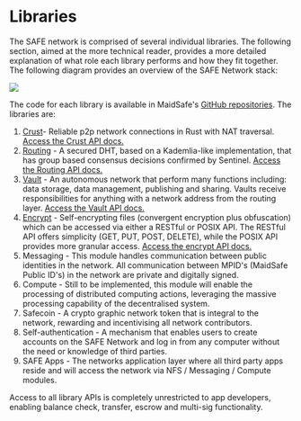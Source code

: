# Libraries

The SAFE network is comprised of several individual libraries. The following section, aimed at the more technical reader, provides a more detailed explanation of what role each library performs and how they fit together. The following diagram provides an overview of the SAFE Network stack:

![](http://systemdocs.maidsafe.net/content/en/detail/img/stack.png)
    
The code for each library is available in MaidSafe's [GitHub repositories](https://github.com/maidsafe). The libraries are:

1.  [Crust](http://systemdocs.maidsafe.net/content/en/detail/Crust.html)- Reliable p2p network connections in Rust with NAT traversal. [Access the Crust API docs.](http://maidsafe.net/crust/crust/)
2.  [Routing](http://systemdocs.maidsafe.net/content/en/detail/Routing.html) - A secured DHT, based on a Kademlia-like implementation, that has group based consensus decisions confirmed by Sentinel. [Access the Routing API docs.](http://maidsafe.net/routing/routing/)
3.  [Vault](http://systemdocs.maidsafe.net/content/en/detail/Vault.html) - An autonomous network that perform many functions including: data storage, data management, publishing and sharing. Vaults receive responsibilities for anything with a network address from the routing layer. [Access the Vault API docs.](http://maidsafe.net/maidsafe_vault/maidsafe_vault/index.html) 
4.  [Encrypt](http://systemdocs.maidsafe.net/content/en/detail/Encrypt.html) - Self-encrypting files (convergent encryption plus obfuscation) which can be accessed via either a RESTful or POSIX API. The RESTful API offers simplicity (GET, PUT, POST, DELETE), while the POSIX API provides more granular access. [Access the encrypt API docs.](http://maidsafe.net/self_encryption/self_encryption/)
5.  Messaging - This module handles communication between public identities in the network. All communication between MPID's (MaidSafe Public ID's) in the network are private and digitally signed.
6.  Compute - Still to be implemented, this module will enable the processing of distributed computing actions, leveraging the massive processing capability of the decentralised system.
7.  Safecoin - A crypto graphic network token that is integral to the network, rewarding and incentivising all network contributors.
8.  Self-authentication - A mechanism that enables users to create accounts on the SAFE Network and log in from any computer without the need or knowledge of third parties.
9. SAFE Apps -  The networks application layer where all third party apps reside and will access the network via NFS / Messaging / Compute modules.

Access to all library APIs is completely unrestricted to app developers, enabling balance check, transfer, escrow and multi-sig functionality.   

